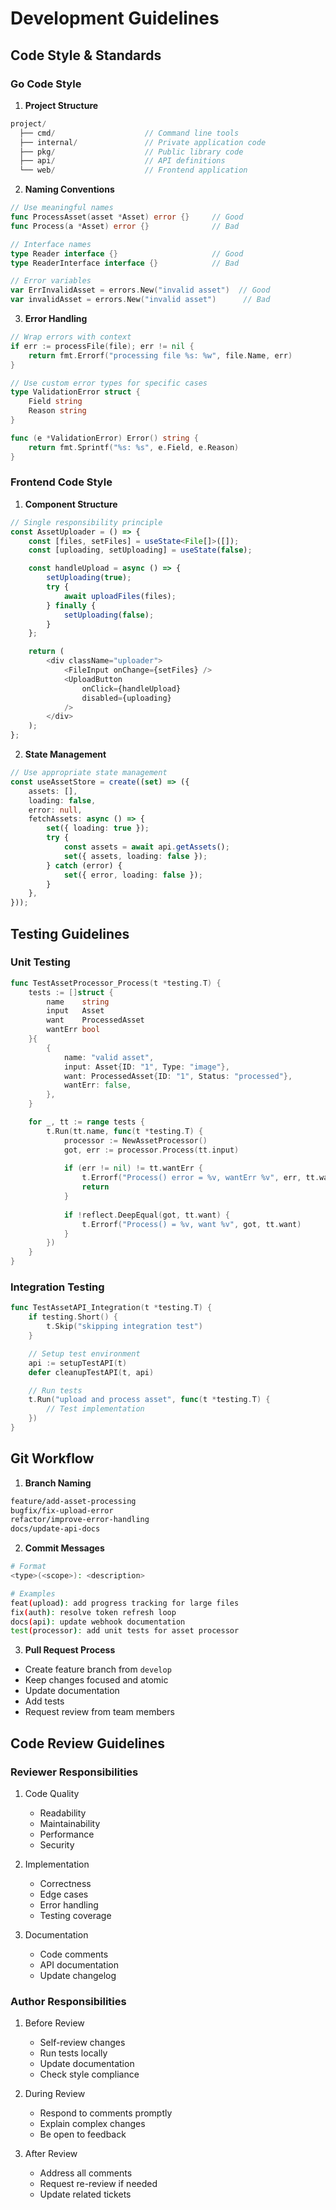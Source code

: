 # Development Guidelines

## Code Style & Standards

### Go Code Style

1. **Project Structure**
```go
project/
  ├── cmd/                    // Command line tools
  ├── internal/               // Private application code
  ├── pkg/                    // Public library code
  ├── api/                    // API definitions
  └── web/                    // Frontend application
```

2. **Naming Conventions**
```go
// Use meaningful names
func ProcessAsset(asset *Asset) error {}     // Good
func Process(a *Asset) error {}              // Bad

// Interface names
type Reader interface {}                     // Good
type ReaderInterface interface {}            // Bad

// Error variables
var ErrInvalidAsset = errors.New("invalid asset")  // Good
var invalidAsset = errors.New("invalid asset")      // Bad
```

3. **Error Handling**
```go
// Wrap errors with context
if err := processFile(file); err != nil {
    return fmt.Errorf("processing file %s: %w", file.Name, err)
}

// Use custom error types for specific cases
type ValidationError struct {
    Field string
    Reason string
}

func (e *ValidationError) Error() string {
    return fmt.Sprintf("%s: %s", e.Field, e.Reason)
}
```

### Frontend Code Style

1. **Component Structure**
```typescript
// Single responsibility principle
const AssetUploader = () => {
    const [files, setFiles] = useState<File[]>([]);
    const [uploading, setUploading] = useState(false);

    const handleUpload = async () => {
        setUploading(true);
        try {
            await uploadFiles(files);
        } finally {
            setUploading(false);
        }
    };

    return (
        <div className="uploader">
            <FileInput onChange={setFiles} />
            <UploadButton 
                onClick={handleUpload} 
                disabled={uploading} 
            />
        </div>
    );
};
```

2. **State Management**
```typescript
// Use appropriate state management
const useAssetStore = create((set) => ({
    assets: [],
    loading: false,
    error: null,
    fetchAssets: async () => {
        set({ loading: true });
        try {
            const assets = await api.getAssets();
            set({ assets, loading: false });
        } catch (error) {
            set({ error, loading: false });
        }
    },
}));
```

## Testing Guidelines

### Unit Testing
```go
func TestAssetProcessor_Process(t *testing.T) {
    tests := []struct {
        name    string
        input   Asset
        want    ProcessedAsset
        wantErr bool
    }{
        {
            name: "valid asset",
            input: Asset{ID: "1", Type: "image"},
            want: ProcessedAsset{ID: "1", Status: "processed"},
            wantErr: false,
        },
    }

    for _, tt := range tests {
        t.Run(tt.name, func(t *testing.T) {
            processor := NewAssetProcessor()
            got, err := processor.Process(tt.input)
            
            if (err != nil) != tt.wantErr {
                t.Errorf("Process() error = %v, wantErr %v", err, tt.wantErr)
                return
            }
            
            if !reflect.DeepEqual(got, tt.want) {
                t.Errorf("Process() = %v, want %v", got, tt.want)
            }
        })
    }
}
```

### Integration Testing
```go
func TestAssetAPI_Integration(t *testing.T) {
    if testing.Short() {
        t.Skip("skipping integration test")
    }

    // Setup test environment
    api := setupTestAPI(t)
    defer cleanupTestAPI(t, api)

    // Run tests
    t.Run("upload and process asset", func(t *testing.T) {
        // Test implementation
    })
}
```

## Git Workflow

1. **Branch Naming**
```bash
feature/add-asset-processing
bugfix/fix-upload-error
refactor/improve-error-handling
docs/update-api-docs
```

2. **Commit Messages**
```bash
# Format
<type>(<scope>): <description>

# Examples
feat(upload): add progress tracking for large files
fix(auth): resolve token refresh loop
docs(api): update webhook documentation
test(processor): add unit tests for asset processor
```

3. **Pull Request Process**
- Create feature branch from `develop`
- Keep changes focused and atomic
- Update documentation
- Add tests
- Request review from team members

## Code Review Guidelines

### Reviewer Responsibilities
1. Code Quality
   - Readability
   - Maintainability
   - Performance
   - Security

2. Implementation
   - Correctness
   - Edge cases
   - Error handling
   - Testing coverage

3. Documentation
   - Code comments
   - API documentation
   - Update changelog

### Author Responsibilities
1. Before Review
   - Self-review changes
   - Run tests locally
   - Update documentation
   - Check style compliance

2. During Review
   - Respond to comments promptly
   - Explain complex changes
   - Be open to feedback

3. After Review
   - Address all comments
   - Request re-review if needed
   - Update related tickets
